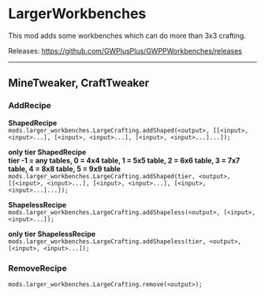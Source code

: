 # LargerWorkbenches
This mod adds some workbenches which can do more than 3x3 crafting.<br>

Releases: https://github.com/GWPlusPlus/GWPPWorkbenches/releases

----
## MineTweaker, CraftTweaker
### AddRecipe
**ShapedRecipe**<br>
`mods.larger_workbenches.LargeCrafting.addShaped(<output>, [[<input>, <input>...], [<input>, <input>...], [<input>, <input>...]...]);`

**only tier ShapedRecipe**<br>
**tier -1 = any tables, 0 = 4x4 table, 1 = 5x5 table, 2 = 6x6 table, 3 = 7x7 table, 4 = 8x8 table, 5 = 9x9 table**<br>
`mods.larger_workbenches.LargeCrafting.addShaped(tier, <output>, [[<input>, <input>...], [<input>, <input>...], [<input>, <input>...]...]);`

**ShapelessRecipe**<br>
`mods.larger_workbenches.LargeCrafting.addShapeless(<output>, [<input>, <input>...]);`

**only tier ShapelessRecipe**<br>
`mods.larger_workbenches.LargeCrafting.addShapeless(tier, <output>, [<input>, <input>...]);`

### RemoveRecipe
`mods.larger_workbenches.LargeCrafting.remove(<output>);`
